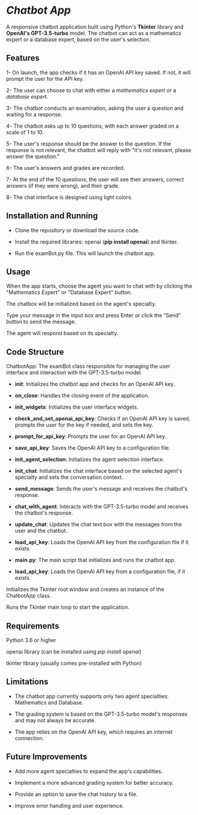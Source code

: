 # *Chatbot App* 

A responsive chatbot application built using Python's **Tkinter** library and **OpenAI's GPT-3.5-turbo** model. The chatbot can act as a mathematics expert or a database expert, based on the user's selection.

## Features

1- On launch, the app checks if it has an OpenAI API key saved. If not, it will prompt the user for the API key.

2- The user can choose to chat with either a *mathematics expert* or a *database expert*.

3- The chatbot conducts an examination, asking the user a question and waiting for a response.

4- The chatbot asks up to 10 questions, with each answer graded on a scale of 1 to 10.

5- The user's response should be the answer to the question. If the response is not relevant, the chatbot will reply with "it's not relevant, please answer the question."

6- The user's answers and grades are recorded.

7- At the end of the 10 questions, the user will see their answers, correct answers (if they were wrong), and their grade.

8- The chat interface is designed using light colors.

## Installation and Running

+ Clone the repository or download the source code.

+ Install the required libraries: openai (**pip install openai**) and tkinter.

+ Run the examBot.py file. This will launch the chatbot app.

## Usage

When the app starts, choose the agent you want to chat with by clicking the "Mathematics Expert" or "Database Expert" button.

The chatbox will be initialized based on the agent's specialty.

Type your message in the input box and press Enter or click the "Send" button to send the message.

The agent will respond based on its specialty.

## Code Structure

ChatbotApp: The examBot class responsible for managing the user interface and interaction with the GPT-3.5-turbo model.

+ **__init__**: Initializes the chatbot app and checks for an OpenAI API key.

+ **on_close**: Handles the closing event of the application.

+ **init_widgets**: Initializes the user interface widgets.

+ **check_and_set_openai_api_key**: Checks if an OpenAI API key is saved, prompts the user for the key if needed, and sets the key.

+ **prompt_for_api_key**: Prompts the user for an OpenAI API key.

+ **save_api_key**: Saves the OpenAI API key to a configuration file.

+ **init_agent_selection**: Initializes the agent selection interface.

+ **init_chat**: Initializes the chat interface based on the selected agent's specialty and sets the conversation context.

+ **send_message**: Sends the user's message and receives the chatbot's response.

+ **chat_with_agent**: Interacts with the GPT-3.5-turbo model and receives the chatbot's response.

+ **update_chat**: Updates the chat text box with the messages from the user and the chatbot.

+ **load_api_key**: Loads the OpenAI API key from the configuration file if it exists.

+ **main.py**: The main script that initializes and runs the chatbot app.

+ **load_api_key**: Loads the OpenAI API key from a configuration file, if it exists.

Initializes the Tkinter root window and creates an instance of the ChatbotApp class.

Runs the Tkinter main loop to start the application.

## Requirements

Python 3.6 or higher

openai library (can be installed using *pip install openai*)

tkinter library (usually comes pre-installed with Python)

## Limitations

+ The chatbot app currently supports only two agent specialties: Mathematics and Database.

- The grading system is based on the GPT-3.5-turbo model's responses and may not always be accurate.

- The app relies on the OpenAI API key, which requires an internet connection.

## Future Improvements

- Add more agent specialties to expand the app's capabilities.

- Implement a more advanced grading system for better accuracy.

- Provide an option to save the chat history to a file.

- Improve error handling and user experience.